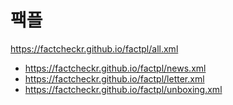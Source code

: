 # 팩플
https://factcheckr.github.io/factpl/all.xml
- https://factcheckr.github.io/factpl/news.xml
- https://factcheckr.github.io/factpl/letter.xml
- https://factcheckr.github.io/factpl/unboxing.xml
